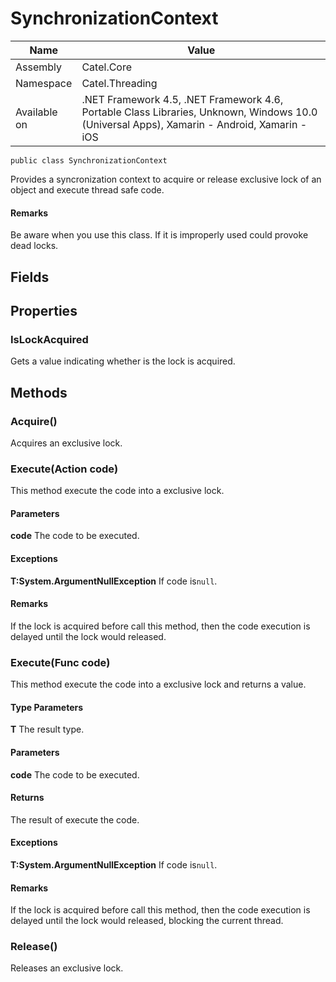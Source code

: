 

# SynchronizationContext

Name|Value
---|---
Assembly|Catel.Core
Namespace|Catel.Threading
Available on|.NET Framework 4.5, .NET Framework 4.6, Portable Class Libraries, Unknown, Windows 10.0 (Universal Apps), Xamarin - Android, Xamarin - iOS

```
public class SynchronizationContext
```

Provides a syncronization context to acquire or release exclusive lock of an object and execute thread safe code.

#### Remarks

Be aware when you use this class. If it is improperly used could provoke dead locks.



## Fields

## Properties

### IsLockAcquired

Gets a value indicating whether is the lock is acquired.



## Methods

### Acquire()

Acquires an exclusive lock.



### Execute(Action code)

This method execute the code into a exclusive lock.

#### Parameters

**code**
The code to be executed.

#### Exceptions

**T:System.ArgumentNullException**
If code is`null`.

#### Remarks

If the lock is acquired before call this method, then the code execution is delayed until the lock would released.



### Execute<T>(Func<T> code)

This method execute the code into a exclusive lock and returns a value.

#### Type Parameters

**T**
The result type.

#### Parameters

**code**
The code to be executed.

#### Returns

The result of execute the code.

#### Exceptions

**T:System.ArgumentNullException**
If code is`null`.

#### Remarks

If the lock is acquired before call this method, then the code execution is delayed until the lock would released, blocking the current thread.



### Release()

Releases an exclusive lock.



